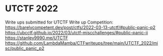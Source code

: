 # UTCTF 2022
Write ups submitted for UTCTF Write up Competition: 
https://barelycompetent.dev/post/ctfs/2022-03-13-utctf/#public-panic-p2
https://ubcctf.github.io/2022/03/utctf-miscchallenges/#public-panic-ii
https://stanley9990.me/UTCTF
https://github.com/LambdaMamba/CTFwriteups/tree/main/UTCTF_2022/misc/public_panic_p2